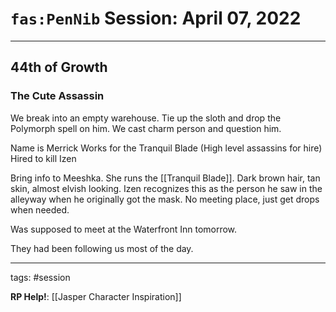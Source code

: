 # `fas:PenNib` Session: April 07, 2022
---

## 44th of Growth

### The Cute Assassin
We break into an empty warehouse. Tie up the sloth and drop the Polymorph spell on him. We cast charm person and question him.

Name is Merrick
Works for the Tranquil Blade (High level assassins for hire)
Hired to kill Izen

Bring info to Meeshka. She runs the [[Tranquil Blade]]. Dark brown hair, tan skin, almost elvish looking. Izen recognizes this as the person he saw in the alleyway when he originally got the mask.
No meeting place, just get drops when needed.

Was supposed to meet at the Waterfront Inn tomorrow.

They had been following us most of the day.



---

tags: #session

**RP Help!**: [[Jasper Character Inspiration]]